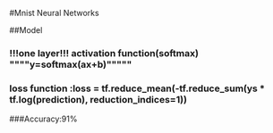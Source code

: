 #Mnist Neural Networks


##Model

### !!!one layer!!! activation function(softmax) """"y=softmax(ax+b)"""""
### loss function :loss = tf.reduce_mean(-tf.reduce_sum(ys * tf.log(prediction), reduction_indices=1))
###Accuracy:91%

